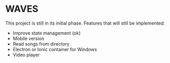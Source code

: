 # WAVES

This project is still in its initial phase. Features that will still be implemented:

- Improve state management (ok)
- Mobile version
- Read songs from directory
- Electron or Ionic container for Windows
- Video player
